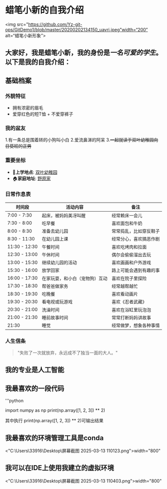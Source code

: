 # 蜡笔小新的自我介绍

<img src="https://github.com/Yz-git-ops/GitDemo1/blob/master/20200202134150_uavri.jpeg"width=“200” alt=“蜡笔小新形象”>

大家好，我是**蜡笔小新**，我的身份是*一名可爱的学生*。以下是我的自我介绍：
---

## 基础档案


### 外貌特征
- 拥有浓密的眉毛
- 爱穿红色的短T恤 + 不爱穿裤子

### 我的盆友
1.有一条总是围着转的小狗叫小白
2.爱流鼻涕的阿呆
3.~~一起就读于双叶幼稚园向日葵班的正男~~


### 重要坐标
- 🏢**上学地点**: [双叶幼稚园](https://baike.baidu.com/item/%E5%8F%8C%E5%8F%B6%E5%B9%BC%E7%A8%9A%E5%9B%AD/448382)
- 🏠**家庭地址**: [野原家](https://www.wikimoe.com/post/ewlukitb)

### 日常作息表
| 时间段       | 活动内容                         | 备注                     |
|--------------|----------------------------------|--------------------------|
| 7:00 - 7:30  | 起床，被妈妈美冴叫醒             | 经常赖床一会儿           |
| 7:30 - 8:00  | 吃早餐                           | 喜欢面包和牛奶           |
| 8:00 - 8:30  | 准备去幼儿园                     | 常常捣乱，比如穿反鞋子   |
| 8:30 - 11:30 | 在幼儿园上课                     | 经常分心，喜欢搞恶作剧   |
| 11:30 - 12:30| 午餐时间                         | 喜欢吃烤肉和拉面         |
| 12:30 - 13:00| 午休时间                         | 偶尔会偷偷溜出去玩       |
| 13:00 - 15:30| 继续幼儿园的活动                 | 喜欢画画和户外游戏       |
| 15:30 - 16:00| 放学回家                         | 路上可能会遇到有趣的事   |
| 16:00 - 17:30| 在家玩耍，和小白（宠物狗）互动   | 喜欢在院子里探险         |
| 17:30 - 18:30| 帮爸爸做家务                     | 经常越帮越忙             |
| 18:30 - 19:30| 吃晚餐                           | 喜欢看动画片             |
| 19:30 - 20:30| 看电视或玩游戏                   | 喜欢《忍者武藏》         |
| 20:30 - 21:00| 洗澡时间                         | 喜欢在浴缸里玩泡泡       |
| 21:00 - 21:30| 睡前故事时间                     | 常常打断妈妈讲故事       |
| 21:30        | 睡觉                             | 经常做梦，想象各种事情   |


### 人生信条
> "失败了一次就放弃，永远成不了独当一面的大人。"


## 我的专业是人工智能
## 我最喜欢的一段代码
'''python

import numpy as np
print(np.array([1, 2, 3]) ** 2)

其中执行 print(np.array([1, 2, 3]) ** 2)可输出结果

## 我最喜欢的环境管理工具是conda
<"C:\Users\33916\Desktop\屏幕截图 2025-03-13 110123.png">width="800"

## 我可以在IDE上使用我建立的虚拟环境
<"C:\Users\33916\Desktop\屏幕截图 2025-03-13 110403.png">width="800"


